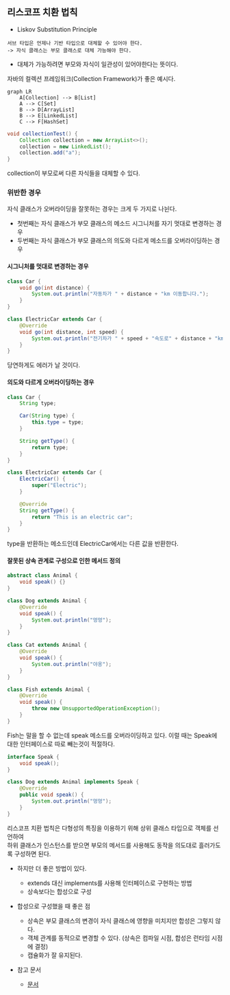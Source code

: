 ## 리스코프 치환 법칙
- Liskov Substitution Principle

```
서브 타입은 언제나 기반 타입으로 대체할 수 있어야 한다.
-> 자식 클래스는 부모 클래스로 대체 가능해야 한다.
```

- 대체가 가능하려면 부모와 자식이 일관성이 있어야한다는 뜻이다.

자바의 컬렉션 프레임워크(Collection Framework)가 좋은 예시다.

```mermaid
graph LR
    A[Collection] --> B[List]
    A --> C[Set]
    B --> D[ArrayList]
    B --> E[LinkedList]
    C --> F[HashSet]
```

```java
void collectionTest() {
    Collection collection = new ArrayList<>();
    collection = new LinkedList();
    collection.add("a");
}
```
collection이 부모로써 다른 자식들을 대체할 수 있다.

### 위반한 경우

자식 클래스가 오버라이딩을 잘못하는 경우는 크게 두 가지로 나뉜다.  
- 첫번째는 자식 클래스가 부모 클래스의 메소드 시그니처를 자기 멋대로 변경하는 경우
- 두번째는 자식 클래스가 부모 클래스의 의도와 다르게 메소드를 오버라이딩하는 경우

#### 시그니처를 멋대로 변경하는 경우
```java
class Car {
    void go(int distance) {
        System.out.println("자동차가 " + distance + "km 이동합니다.");
    }
}

class ElectricCar extends Car {
    @Override
    void go(int distance, int speed) {
        System.out.println("전기차가 " + speed + "속도로" + distance + "km 이동합니다.");
    }
}
```
당연하게도 에러가 날 것이다.

#### 의도와 다르게 오버라이딩하는 경우

```java
class Car {
    String type;

    Car(String type) {
        this.type = type;
    }

    String getType() {
        return type;
    }
}

class ElectricCar extends Car {
    ElectricCar() {
        super("Electric");
    }

    @Override
    String getType() {
        return "This is an electric car";
    }
}
```
type을 반환하는 메소드인데 ElectricCar에서는 다른 값을 반환한다.


#### 잘못된 상속 관계로 구성으로 인한 메서드 정의

```java
abstract class Animal {
    void speak() {}
}

class Dog extends Animal {
    @Override
    void speak() {
        System.out.println("멍멍");
    }
}

class Cat extends Animal {
    @Override
    void speak() {
        System.out.println("야옹");
    }
}

class Fish extends Animal {
    @Override
    void speak() {
        throw new UnsupportedOperationException();
    }
}
```

Fish는 말을 할 수 없는데 speak 메소드를 오버라이딩하고 있다.
이럴 때는 Speak에 대한 인터페이스로 따로 빼는것이 적절하다.

```java
interface Speak {
    void speak();
}

class Dog extends Animal implements Speak {
    @Override
    public void speak() {
        System.out.println("멍멍");
    }
}
```

리스코프 치환 법칙은 다형성의 특징을 이용하기 위해 상위 클래스 타입으로 객체를 선언하여  
하위 클래스가 인스턴스를 받으면 부모의 메서드를 사용해도 동작을 의도대로 흘러가도록 구성하면 된다.

- 하지만 더 좋은 방법이 있다.
  - extends 대신 implements를 사용해 인터페이스로 구현하는 방법
  - 상속보다는 합성으로 구성

- 합성으로 구성했을 때 좋은 점
  - 상속은 부모 클래스의 변경이 자식 클래스에 영향을 미치지만 합성은 그렇지 않다.
  - 객체 관계를 동적으로 변경할 수 있다. (상속은 컴파일 시점, 합성은 런타임 시점에 결정)
  - 캡슐화가 잘 유지된다.

    
- 참고 문서
    - [문서](https://inpa.tistory.com/entry/OOP-%F0%9F%92%A0-%EC%95%84%EC%A3%BC-%EC%89%BD%EA%B2%8C-%EC%9D%B4%ED%95%B4%ED%95%98%EB%8A%94-LSP-%EB%A6%AC%EC%8A%A4%EC%BD%94%ED%94%84-%EC%B9%98%ED%99%98-%EC%9B%90%EC%B9%99)
